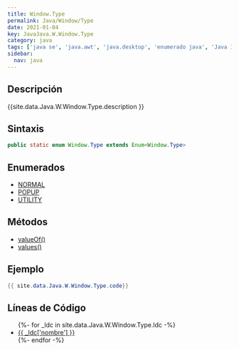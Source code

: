 ```yaml
---
title: Window.Type
permalink: Java/Window/Type
date: 2021-01-04
key: JavaJava.W.Window.Type
category: java
tags: ['java se', 'java.awt', 'java.desktop', 'enumerado java', 'Java 1.7']
sidebar: 
  nav: java
---
```


## Descripción
{{site.data.Java.W.Window.Type.description }}

## Sintaxis
~~~java
public static enum Window.Type extends Enum<Window.Type>
~~~

## Enumerados
* [NORMAL](/Java/Window/Type/NORMAL)
* [POPUP](/Java/Window/Type/POPUP)
* [UTILITY](/Java/Window/Type/UTILITY)

## Métodos
* [valueOf()](/Java/Window/Type/valueOf)
* [values()](/Java/Window/Type/values)

## Ejemplo
~~~java
{{ site.data.Java.W.Window.Type.code}}
~~~

## Líneas de Código
<ul>
{%- for _ldc in site.data.Java.W.Window.Type.ldc -%}
   <li>
       <a href="{{_ldc['url'] }}">{{ _ldc['nombre'] }}</a>
   </li>
{%- endfor -%}
</ul>
